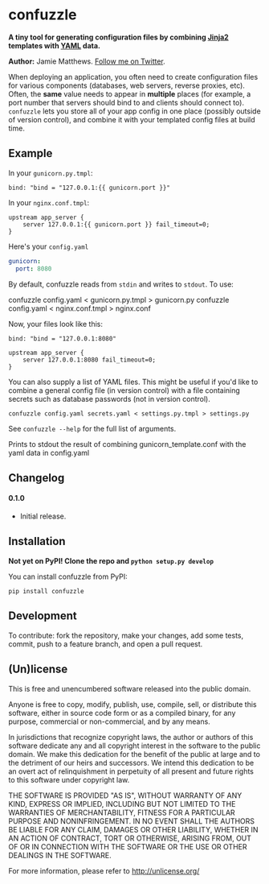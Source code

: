 confuzzle
=========

**A tiny tool for generating configuration files by combining [Jinja2](http://jinja.pocoo.org/docs/) templates with [YAML](http://www.yaml.org/) data.**

**Author:** Jamie Matthews. [Follow me on Twitter](http://twitter.com/j4mie).

When deploying an application, you often need to create configuration files for various components (databases, web servers, reverse proxies, etc). Often, the **same** value needs to appear in **multiple** places (for example, a port number that servers should bind to and clients should connect to). `confuzzle` lets you store all of your app config in one place (possibly outside of version control), and combine it with your templated config files at build time.

Example
-------

In your `gunicorn.py.tmpl`:

```jinja
bind: "bind = "127.0.0.1:{{ gunicorn.port }}"
```

In your `nginx.conf.tmpl`:

```jinja
upstream app_server {
    server 127.0.0.1:{{ gunicorn.port }} fail_timeout=0;
}
```

Here's your `config.yaml`

```yaml
gunicorn:
  port: 8080
```

By default, confuzzle reads from `stdin` and writes to `stdout`. To use:

   confuzzle config.yaml < gunicorn.py.tmpl > gunicorn.py
   confuzzle config.yaml < nginx.conf.tmpl > nginx.conf

Now, your files look like this:

```jinja
bind: "bind = "127.0.0.1:8080"
```

```jinja
upstream app_server {
    server 127.0.0.1:8080 fail_timeout=0;
}
```

You can also supply a list of YAML files. This might be useful if you'd like to combine a general config file (in version control) with a file containing secrets such as database passwords (not in version control).

    confuzzle config.yaml secrets.yaml < settings.py.tmpl > settings.py

See `confuzzle --help` for the full list of arguments.

Prints to stdout the result of combining gunicorn_template.conf with the yaml data in config.yaml

Changelog
---------

#### 0.1.0

* Initial release.

Installation
------------

**Not yet on PyPI! Clone the repo and `python setup.py develop`**

You can install confuzzle from PyPI:

    pip install confuzzle

## Development

To contribute: fork the repository, make your changes, add some tests, commit,
push to a feature branch, and open a pull request.

## (Un)license

This is free and unencumbered software released into the public domain.

Anyone is free to copy, modify, publish, use, compile, sell, or distribute this
software, either in source code form or as a compiled binary, for any purpose,
commercial or non-commercial, and by any means.

In jurisdictions that recognize copyright laws, the author or authors of this
software dedicate any and all copyright interest in the software to the public
domain. We make this dedication for the benefit of the public at large and to
the detriment of our heirs and successors. We intend this dedication to be an
overt act of relinquishment in perpetuity of all present and future rights to
this software under copyright law.

THE SOFTWARE IS PROVIDED "AS IS", WITHOUT WARRANTY OF ANY KIND, EXPRESS OR
IMPLIED, INCLUDING BUT NOT LIMITED TO THE WARRANTIES OF MERCHANTABILITY, FITNESS
FOR A PARTICULAR PURPOSE AND NONINFRINGEMENT. IN NO EVENT SHALL THE AUTHORS BE
LIABLE FOR ANY CLAIM, DAMAGES OR OTHER LIABILITY, WHETHER IN AN ACTION OF
CONTRACT, TORT OR OTHERWISE, ARISING FROM, OUT OF OR IN CONNECTION WITH THE
SOFTWARE OR THE USE OR OTHER DEALINGS IN THE SOFTWARE.

For more information, please refer to <http://unlicense.org/>
